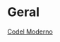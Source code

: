 # Geral
<body style="background-color=: black;">
<a href="Cordel Moderno" target="_blank">Codel Moderno</a>
 </body>

